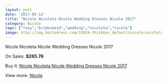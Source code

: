 ```yaml
---
layout: post
date: '2017-05-13'
title: "Nicole Nicoleta Nicole Wedding Dresses Nicole 2017"
category: Nicole
tags: ["rosy","bridesmaid","wedding","nicoleta","nicole"]
image: http://img.hectodress.com/15024-thickbox_default/nicole-nicoleta-nicole-wedding-dresses-nicole-2013.jpg
---
```

Nicole Nicoleta Nicole Wedding Dresses Nicole 2017

On Sales: **$265.76**
<a href="https://www.hectodress.com/nicole/7242-nicole-nicoleta-nicole-wedding-dresses-nicole-2013.html"><amp-img layout="responsive" width="600" height="600" src="//img.hectodress.com/15024-thickbox_default/nicole-nicoleta-nicole-wedding-dresses-nicole-2013.jpg" alt="Nicole Nicoleta Nicole Wedding Dresses Nicole 2017 0" /></a>

Buy it: [Nicole Nicoleta Nicole Wedding Dresses Nicole 2017](https://www.hectodress.com/nicole/7242-nicole-nicoleta-nicole-wedding-dresses-nicole-2013.html "Nicole Nicoleta Nicole Wedding Dresses Nicole 2017")

View more: [Nicole](https://www.hectodress.com/125-nicole "Nicole")